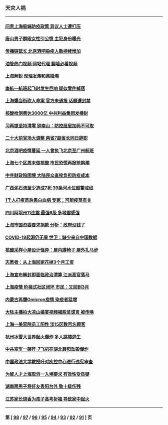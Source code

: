 ### 天灾人祸
---
#### [问责上海极端防疫政策 异议人士遭打压](../../pages/ncid280/n13757256.md?06120845) 
#### [唐山男子群殴女性引公愤 主犯身份曝光](../../pages/ncid280/n13757180.md?06120845) 
#### [传播链延长 北京酒吧染疫人数持续增加](../../pages/ncid280/n13757164.md?06120845) 
#### [油管热门视频 网站代理 翻墙必看视频](http://209.222.30.114:81/youtube.html?06120845)
#### [上海解封 现理发潮和离婚潮](../../pages/ncid280/n13757062.md?06120845) 
#### [南航一航班起飞时发生巨响 疑似零件掉落](../../pages/ncid280/n13757109.md?06120845) 
#### [上海爆当街砍人命案 官方未通报 话题遭封禁](../../pages/ncid280/n13756964.md?06120845) 
#### [核酸检测费达3000亿 中共利益集团发横财](../../pages/ncid280/n13757046.md?06120845) 
#### [习再提坚持清零 钟南山：防控层层加码不可取](../../pages/ncid280/n13756635.md?06120845) 
#### [二十大前官场大调整 两省7副省长同日辞职](../../pages/ncid280/n13756604.md?06120845) 
#### [北京酒吧疫情蔓延 一人曾执飞北京至广州航班](../../pages/ncid280/n13755741.md?06120845) 
#### [上海七个区周末做核酸 市民恐慌再掀抢购潮](../../pages/ncid280/n13756508.md?06120845) 
#### [中共财政陷困境 大陆民众直接负担防疫成本](../../pages/ncid280/n13756242.md?06120845) 
#### [广西泥石流至少造成7死 39条河水位超警戒线](../../pages/ncid280/n13756322.md?06120845) 
#### [1千人打疫苗后患白血病 专家：可能疫苗有关](../../pages/ncid280/n13755932.md?06120845) 
#### [四川阿坝州11连震 最强6级 多地震感强](../../pages/ncid280/n13756222.md?06120845) 
#### [上海市国资委要求捐款 分析：政府没钱了](../../pages/ncid280/n13755948.md?06120845) 
#### [COVID-19起源仍无果 世卫：缺少来自中国数据](../../pages/ncid280/n13755997.md?06120845) 
#### [核酸采样小屋设计怪异：屋内蹲椅子 屋外扎马步](../../pages/ncid280/n13755942.md?06120845) 
#### [志愿者：从上海回家花掉3个月工资](../../pages/ncid280/n13755962.md?06120845) 
#### [上海宣布解封即面临政治清算 江派高官落马](../../pages/ncid280/n13755851.md?06120845) 
#### [上海疫情 阶梯式社区闭环 市民：又回到3月](../../pages/ncid280/n13755887.md?06120845) 
#### [内蒙古再爆Omicron疫情 染疫者猛增](../../pages/ncid280/n13755800.md?06120845) 
#### [大陆主播拍大凉山婚宴视频揭脱贫谎言 被传唤](../../pages/ncid280/n13755710.md?06120845) 
#### [上海一美容院员工阳性 涉15区数百名顾客](../../pages/ncid280/n13755671.md?06120845) 
#### [杭州冰雪大世界起火爆炸 多人跳楼逃生](../../pages/ncid280/n13755546.md?06120845) 
#### [中共空军一架歼-7飞机在湖北襄阳坠毁爆炸](../../pages/ncid280/n13755483.md?06120845) 
#### [中国政法大学教授吁对疾控中心进行违宪审查](../../pages/ncid280/n13755348.md?06120845) 
#### [为留人才上海取消一入境要求 有效性受质疑](../../pages/ncid280/n13755114.md?06120845) 
#### [湖南两男子将好友丢阳台外 致十级伤残](../../pages/ncid280/n13754928.md?06120845) 
#### [江苏家长烧香为孩子高考祈福 导致家中起火](../../pages/ncid280/n13754884.md?06120845) 

---
#### 第 [ [98](./98.md?06120845) / [97](./97.md?06120845) / [96](./96.md?06120845) / [95](./95.md?06120845) / [94](./94.md?06120845) / [93](./93.md?06120845) / [92](./92.md?06120845) / [91](./91.md?06120845) ] 页
